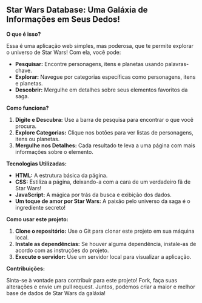 ## Star Wars Database: Uma Galáxia de Informações em Seus Dedos!

**O que é isso?**

Essa é uma aplicação web simples, mas poderosa, que te permite explorar o universo de Star Wars! Com ela, você pode:

* **Pesquisar:** Encontre personagens, itens e planetas usando palavras-chave.
* **Explorar:** Navegue por categorias específicas como personagens, itens e planetas.
* **Descobrir:** Mergulhe em detalhes sobre seus elementos favoritos da saga.

**Como funciona?**

1. **Digite e Descubra:** Use a barra de pesquisa para encontrar o que você procura.
2. **Explore Categorias:** Clique nos botões para ver listas de personagens, itens ou planetas.
3. **Mergulhe nos Detalhes:** Cada resultado te leva a uma página com mais informações sobre o elemento.

**Tecnologias Utilizadas:**

* **HTML:** A estrutura básica da página.
* **CSS:** Estiliza a página, deixando-a com a cara de um verdadeiro fã de Star Wars!
* **JavaScript:** A mágica por trás da busca e exibição dos dados.
* **Um toque de amor por Star Wars:** A paixão pelo universo da saga é o ingrediente secreto!

**Como usar este projeto:**

1. **Clone o repositório:** Use o Git para clonar este projeto em sua máquina local.
2. **Instale as dependências:** Se houver alguma dependência, instale-as de acordo com as instruções do projeto.
3. **Execute o servidor:** Use um servidor local para visualizar a aplicação.

**Contribuições:**

Sinta-se à vontade para contribuir para este projeto! Fork, faça suas alterações e envie um pull request. Juntos, podemos criar a maior e melhor base de dados de Star Wars da galáxia!

